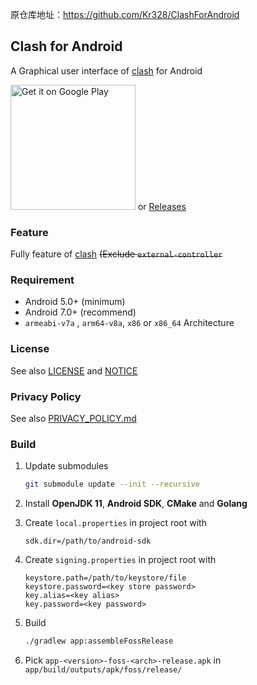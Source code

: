 原仓库地址：https://github.com/Kr328/ClashForAndroid

## Clash for Android

A Graphical user interface of [clash](https://github.com/Dreamacro/clash) for Android

<a href="https://play.google.com/store/apps/details?id=com.github.kr328.clash"><img width="200px" alt="Get it on Google Play" src="https://play.google.com/intl/en_us/badges/static/images/badges/en_badge_web_generic.png"/></a> or [Releases](https://github.com/Kr328/ClashForAndroid/releases)

### Feature

Fully feature of [clash](https://github.com/Dreamacro/clash) ~~(Exclude `external-controller`~~

### Requirement

- Android 5.0+ (minimum)
- Android 7.0+ (recommend)
- `armeabi-v7a` , `arm64-v8a`, `x86` or `x86_64` Architecture

### License

See also [LICENSE](./LICENSE) and [NOTICE](./NOTICE)

### Privacy Policy

See also [PRIVACY_POLICY.md](./PRIVACY_POLICY.md)

### Build

1. Update submodules

   ```bash
   git submodule update --init --recursive
   ```

2. Install **OpenJDK 11**, **Android SDK**, **CMake** and **Golang**

3. Create `local.properties` in project root with

   ```properties
   sdk.dir=/path/to/android-sdk
   ```

4. Create `signing.properties` in project root with

   ```properties
   keystore.path=/path/to/keystore/file
   keystore.password=<key store password>
   key.alias=<key alias>
   key.password=<key password>
   ```

5. Build

   ```bash
   ./gradlew app:assembleFossRelease
   ```

6. Pick `app-<version>-foss-<arch>-release.apk` in `app/build/outputs/apk/foss/release/`
